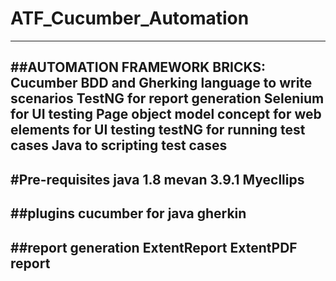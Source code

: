 # ATF_Cucumber_Automation
-------------------------------------
##AUTOMATION FRAMEWORK BRICKS:
Cucumber BDD and Gherking language to write scenarios
TestNG for report generation
Selenium for UI testing
Page object model concept for web elements for UI testing
testNG for running test cases
Java to scripting test cases
--------------------------------------
#Pre-requisites
java 1.8
mevan 3.9.1
Myecllips
--------------------------------------
##plugins
cucumber for java
gherkin
--------------------------------------
##report generation 
ExtentReport 
ExtentPDF report
-------------------------------------
